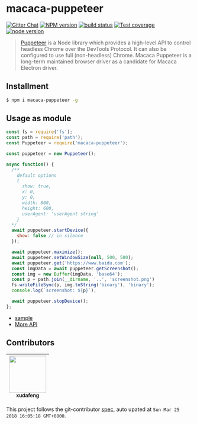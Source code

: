 # macaca-puppeteer

[![Gitter Chat][gitter-image]][gitter-url]
[![NPM version][npm-image]][npm-url]
[![build status][travis-image]][travis-url]
[![Test coverage][coveralls-image]][coveralls-url]
[![node version][node-image]][node-url]

[gitter-image]: https://img.shields.io/badge/GITTER-join%20chat-green.svg?style=flat-square
[gitter-url]: https://gitter.im/alibaba/macaca
[npm-image]: https://img.shields.io/npm/v/macaca-puppeteer.svg?style=flat-square
[npm-url]: https://npmjs.org/package/macaca-puppeteer
[travis-image]: https://img.shields.io/travis/macacajs/macaca-puppeteer.svg?style=flat-square
[travis-url]: https://travis-ci.org/macacajs/macaca-puppeteer
[coveralls-image]: https://img.shields.io/coveralls/macacajs/macaca-puppeteer.svg?style=flat-square
[coveralls-url]: https://coveralls.io/r/macacajs/macaca-puppeteer?branch=master
[node-image]: https://img.shields.io/badge/node.js-%3E=_8-green.svg?style=flat-square
[node-url]: http://nodejs.org/download/

> [Puppeteer](//github.com/GoogleChrome/puppeteer) is a Node library which provides a high-level API to control headless Chrome over the DevTools Protocol. It can also be configured to use full (non-headless) Chrome. Macaca Puppeteer is a long-term maintained browser driver as a candidate for Macaca Electron driver.

## Installment

```bash
$ npm i macaca-puppeteer -g
```

## Usage as module

```javascript
const fs = require('fs');
const path = require('path');
const Puppeteer = require('macaca-puppeteer');

const puppeteer = new Puppeteer();

async function() {
  /**
    default options
    {
      show: true,
      x: 0,
      y: 0,
      width: 800,
      height: 600,
      userAgent: 'userAgent string'
    }
  */
  await puppeteer.startDevice({
    show: false // in silence
  });

  await puppeteer.maximize();
  await puppeteer.setWindowSize(null, 500, 500);
  await puppeteer.get('https://www.baidu.com');
  const imgData = await puppeteer.getScreenshot();
  const img = new Buffer(imgData, 'base64');
  const p = path.join(__dirname, '..', 'screenshot.png')
  fs.writeFileSync(p, img.toString('binary'), 'binary');
  console.log(`screenshot: ${p}`);

  await puppeteer.stopDevice();
};
```

- [sample](//github.com/macaca-sample/sample-nodejs)
- [More API](//macacajs.github.io/macaca-puppeteer/)

<!-- GITCONTRIBUTOR_START -->

## Contributors

|[<img src="https://avatars1.githubusercontent.com/u/1011681?v=4" width="100px;"/><br/><sub><b>xudafeng</b></sub>](https://github.com/xudafeng)<br/>
| :---: |


This project follows the git-contributor [spec](https://github.com/xudafeng/git-contributor.git), auto upated at `Sun Mar 25 2018 16:05:18 GMT+0800`.

<!-- GITCONTRIBUTOR_END -->
